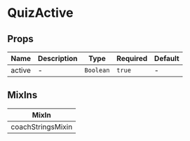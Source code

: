 # QuizActive

## Props

<!-- @vuese:QuizActive:props:start -->
|Name|Description|Type|Required|Default|
|---|---|---|---|---|
|active|-|`Boolean`|`true`|-|

<!-- @vuese:QuizActive:props:end -->


## MixIns

<!-- @vuese:QuizActive:mixIns:start -->
|MixIn|
|---|
|coachStringsMixin|

<!-- @vuese:QuizActive:mixIns:end -->
